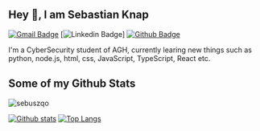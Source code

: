 ## Hey 👋, I am Sebastian Knap
[![Gmail Badge](https://img.shields.io/badge/-sekn.kn@gmail.com-c14438?style=flat&logo=Gmail&logoColor=white&link=mailto:sekn.kn@gmail.com)](mailto:sekn.kn@gmail.com) 
[![Linkedin Badge](https://img.shields.io/badge/-https://www.linkedin.com/in/sebastian-knap/?style=flat&logo=Linkedin&logoColor=white&link=https://www.linkedin.com/in/sebastian-knap/)]
[![Github Badge](https://img.shields.io/badge/-sebuszqo-grey?style=flat&logo=github&logoColor=white&link=https://github.com/sebuszqo/)](https://www.github.com/sebuszqo/) <p align='left'>I'm a CyberSecurity student of AGH, currently learing new things such as python, node.js, html, css, JavaScript, TypeScript, React etc.  </p>
## Some of my Github Stats
<p align=left> <img src=https://komarev.com/ghpvc/?username=sebuszqo alt=sebuszqo /> </p>

[![Github stats](https://github-readme-stats.vercel.app/api?username=sebuszqo&show_icons=true&include_all_commits=true)](https://github.com/sebuszqo/github-readme-stats)
[![Top Langs](https://github-readme-stats.vercel.app/api/top-langs/?username=sebuszqo&layout=compact)](https://github.com/sebuszqo/github-readme-stats)
